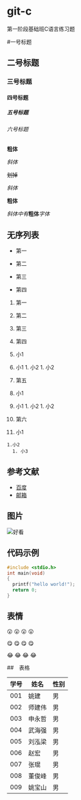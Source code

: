 # git-c
第一阶段基础班C语言练习题

#一号标题
## 二号标题
### 三号标题
#### 四号标题
##### 五号标题
###### 六号标题
**粗体**

_斜体_

~~划掉~~

*斜体*

__粗体__

_斜体中有_**粗体**_字体_

## 无序列表
* 第一

* 第二

* 第三

* 第四

1. 第一

1. 第二

1. 第三

1. 第四

  1. 小1
  1. 小1
    1. 小2
    1. 小2
1. 第五

  1. 小1
  2. 小1
    1. 小2
    1. 小2
1. 第六

  1. 小1
  
    1.小2
      1. 小3
      

## 参考文献
* [百度](http://www.baidu.com)
* [邮箱](https://outlook.live.com/owa/?path=/mail/inbox)

## 图片
![好看](http://www.quanjing.com/image/2016index/biu4.jpg)

## 代码示例
```c
#include <stdio.h>
int main(void)
{
  printf("hello world!");
  return 0;
}
```

## 表情

:open_mouth:
:open_mouth:
:open_mouth:
:open_mouth:


:yum:
:yum:
:yum:
:yum:

:joy:
:joy:
:joy:
:joy:

##　表格


学号 | 姓名 | 性别
----|------|----
001 | 姚建　| 男
002 | 师建伟| 男
003 | 申永哲| 男
004 | 武海强| 男
005 | 刘泓梁| 男
006 | 赵宏　| 男
007 | 张琨　| 男
008 | 董俊峰| 男
009 | 姚宝山| 男
